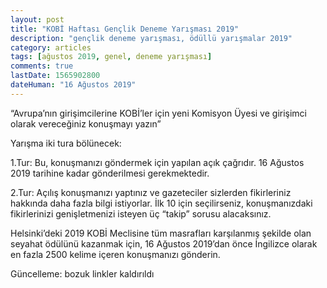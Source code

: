 ```yaml
---
layout: post
title: "KOBİ Haftası Gençlik Deneme Yarışması 2019"
description: "gençlik deneme yarışması, ödüllü yarışmalar 2019"
category: articles
tags: [ağustos 2019, genel, deneme yarışması]
comments: true
lastDate: 1565902800
dateHuman: "16 Ağustos 2019"
---
```


“Avrupa’nın girişimcilerine KOBİ’ler için yeni Komisyon Üyesi ve girişimci olarak vereceğiniz konuşmayı yazın”

Yarışma iki tura bölünecek:

1.Tur: Bu, konuşmanızı göndermek için yapılan açık çağrıdır. 16 Ağustos 2019 tarihine kadar gönderilmesi gerekmektedir.

2.Tur: Açılış konuşmanızı yaptınız ve gazeteciler sizlerden fikirleriniz hakkında daha fazla bilgi istiyorlar. İlk 10 için seçilirseniz, konuşmanızdaki fikirlerinizi genişletmenizi isteyen üç “takip” sorusu alacaksınız.

Helsinki’deki 2019 KOBİ Meclisine tüm masrafları karşılanmış şekilde olan seyahat ödülünü kazanmak için, 16 Ağustos 2019’dan önce İngilizce olarak en fazla 2500 kelime içeren konuşmanızı gönderin.

Güncelleme: bozuk linkler kaldırıldı